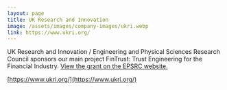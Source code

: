 ```yaml
---
layout: page
title: UK Research and Innovation
image: /assets/images/company-images/ukri.webp
link: https://www.ukri.org/
---
```

UK Research and Innovation / Engineering and Physical Sciences Research Council sponsors our main project FinTrust: 
Trust Engineering for the Financial Industry. [View the grant on the EPSRC website.](https://gow.epsrc.ukri.org/NGBOViewGrant.aspx?GrantRef=EP/R033595/1)

[https://www.ukri.org/](https://www.ukri.org/)